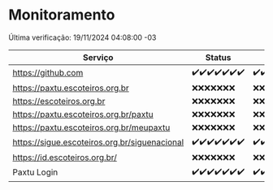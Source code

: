 # Monitoramento

Última verificação: 19/11/2024 04:08:00 -03

|Serviço|Status|Últimas 24h|
|---|---|---|
|https://github.com|<span title="2024-11-12: OK=23">✔️</span><span title="2024-11-13: OK=23">✔️</span><span title="2024-11-14: OK=23">✔️</span><span title="2024-11-15: OK=23">✔️</span><span title="2024-11-16: OK=23">✔️</span><span title="2024-11-17: OK=23">✔️</span><span title="2024-11-18: OK=6">✔️</span>|<span title="18/11/2024 04:09:00 -03 : 200">✔️</span><span title="18/11/2024 05:12:00 -03 : 200">✔️</span><span title="18/11/2024 06:10:00 -03 : 200">✔️</span><span title="18/11/2024 07:10:00 -03 : 200">✔️</span><span title="18/11/2024 08:07:00 -03 : 200">✔️</span><span title="18/11/2024 09:16:00 -03 : 200">✔️</span><span title="18/11/2024 10:19:00 -03 : 200">✔️</span><span title="18/11/2024 11:08:00 -03 : 200">✔️</span><span title="18/11/2024 12:09:00 -03 : 200">✔️</span><span title="18/11/2024 13:10:00 -03 : 200">✔️</span><span title="18/11/2024 14:07:00 -03 : 200">✔️</span><span title="18/11/2024 15:11:00 -03 : 200">✔️</span><span title="18/11/2024 16:07:00 -03 : 200">✔️</span><span title="18/11/2024 17:10:00 -03 : 200">✔️</span><span title="18/11/2024 18:07:00 -03 : 200">✔️</span><span title="18/11/2024 19:07:00 -03 : 200">✔️</span><span title="18/11/2024 20:08:00 -03 : 200">✔️</span><span title="18/11/2024 21:42:00 -03 : 200">✔️</span><span title="18/11/2024 23:16:00 -03 : 200">✔️</span><span title="19/11/2024 00:21:00 -03 : 200">✔️</span><span title="19/11/2024 01:11:00 -03 : 200">✔️</span><span title="19/11/2024 02:08:00 -03 : 200">✔️</span><span title="19/11/2024 03:12:00 -03 : 200">✔️</span><span title="19/11/2024 04:08:00 -03 : 200">✔️</span>|
|https://paxtu.escoteiros.org.br|<span title="2024-11-12: Falhas=23">❌</span><span title="2024-11-13: Falhas=23">❌</span><span title="2024-11-14: Falhas=23">❌</span><span title="2024-11-15: Falhas=23">❌</span><span title="2024-11-16: Falhas=23">❌</span><span title="2024-11-17: Falhas=23">❌</span><span title="2024-11-18: Falhas=6">❌</span>|<span title="18/11/2024 04:09:00 -03 : 403">❌</span><span title="18/11/2024 05:12:00 -03 : 403">❌</span><span title="18/11/2024 06:10:00 -03 : 403">❌</span><span title="18/11/2024 07:10:00 -03 : 403">❌</span><span title="18/11/2024 08:07:00 -03 : 403">❌</span><span title="18/11/2024 09:16:00 -03 : 403">❌</span><span title="18/11/2024 10:19:00 -03 : 403">❌</span><span title="18/11/2024 11:08:00 -03 : 403">❌</span><span title="18/11/2024 12:09:00 -03 : 403">❌</span><span title="18/11/2024 13:10:00 -03 : 403">❌</span><span title="18/11/2024 14:07:00 -03 : 403">❌</span><span title="18/11/2024 15:11:00 -03 : 403">❌</span><span title="18/11/2024 16:07:00 -03 : 403">❌</span><span title="18/11/2024 17:10:00 -03 : 403">❌</span><span title="18/11/2024 18:07:00 -03 : 403">❌</span><span title="18/11/2024 19:07:00 -03 : 403">❌</span><span title="18/11/2024 20:08:00 -03 : 403">❌</span><span title="18/11/2024 21:42:00 -03 : 403">❌</span><span title="18/11/2024 23:16:00 -03 : 403">❌</span><span title="19/11/2024 00:21:00 -03 : 403">❌</span><span title="19/11/2024 01:11:00 -03 : 403">❌</span><span title="19/11/2024 02:08:00 -03 : 403">❌</span><span title="19/11/2024 03:12:00 -03 : 403">❌</span><span title="19/11/2024 04:08:00 -03 : 403">❌</span>|
|https://escoteiros.org.br|<span title="2024-11-12: Falhas=23">❌</span><span title="2024-11-13: Falhas=23">❌</span><span title="2024-11-14: Falhas=23">❌</span><span title="2024-11-15: Falhas=23">❌</span><span title="2024-11-16: Falhas=23">❌</span><span title="2024-11-17: Falhas=23">❌</span><span title="2024-11-18: Falhas=6">❌</span>|<span title="18/11/2024 04:09:00 -03 : 403">❌</span><span title="18/11/2024 05:12:00 -03 : 403">❌</span><span title="18/11/2024 06:10:00 -03 : 403">❌</span><span title="18/11/2024 07:10:00 -03 : 403">❌</span><span title="18/11/2024 08:07:00 -03 : 403">❌</span><span title="18/11/2024 09:16:00 -03 : 403">❌</span><span title="18/11/2024 10:19:00 -03 : 403">❌</span><span title="18/11/2024 11:08:00 -03 : 403">❌</span><span title="18/11/2024 12:09:00 -03 : 403">❌</span><span title="18/11/2024 13:10:00 -03 : 403">❌</span><span title="18/11/2024 14:07:00 -03 : 403">❌</span><span title="18/11/2024 15:11:00 -03 : 403">❌</span><span title="18/11/2024 16:07:00 -03 : 403">❌</span><span title="18/11/2024 17:10:00 -03 : 403">❌</span><span title="18/11/2024 18:07:00 -03 : 403">❌</span><span title="18/11/2024 19:07:00 -03 : 403">❌</span><span title="18/11/2024 20:08:00 -03 : 403">❌</span><span title="18/11/2024 21:42:00 -03 : 403">❌</span><span title="18/11/2024 23:16:00 -03 : 403">❌</span><span title="19/11/2024 00:21:00 -03 : 403">❌</span><span title="19/11/2024 01:11:00 -03 : 403">❌</span><span title="19/11/2024 02:08:00 -03 : 403">❌</span><span title="19/11/2024 03:12:00 -03 : 403">❌</span><span title="19/11/2024 04:08:00 -03 : 403">❌</span>|
|https://paxtu.escoteiros.org.br/paxtu|<span title="2024-11-12: Falhas=23">❌</span><span title="2024-11-13: Falhas=23">❌</span><span title="2024-11-14: Falhas=23">❌</span><span title="2024-11-15: Falhas=23">❌</span><span title="2024-11-16: Falhas=23">❌</span><span title="2024-11-17: Falhas=23">❌</span><span title="2024-11-18: Falhas=6">❌</span>|<span title="18/11/2024 04:09:00 -03 : 403">❌</span><span title="18/11/2024 05:12:00 -03 : 403">❌</span><span title="18/11/2024 06:10:00 -03 : 403">❌</span><span title="18/11/2024 07:10:00 -03 : 403">❌</span><span title="18/11/2024 08:07:00 -03 : 403">❌</span><span title="18/11/2024 09:16:00 -03 : 403">❌</span><span title="18/11/2024 10:19:00 -03 : 403">❌</span><span title="18/11/2024 11:08:00 -03 : 403">❌</span><span title="18/11/2024 12:09:00 -03 : 403">❌</span><span title="18/11/2024 13:10:00 -03 : 403">❌</span><span title="18/11/2024 14:07:00 -03 : 403">❌</span><span title="18/11/2024 15:11:00 -03 : 403">❌</span><span title="18/11/2024 16:07:00 -03 : 403">❌</span><span title="18/11/2024 17:10:00 -03 : 403">❌</span><span title="18/11/2024 18:07:00 -03 : 403">❌</span><span title="18/11/2024 19:07:00 -03 : 403">❌</span><span title="18/11/2024 20:08:00 -03 : 403">❌</span><span title="18/11/2024 21:42:00 -03 : 403">❌</span><span title="18/11/2024 23:16:00 -03 : 403">❌</span><span title="19/11/2024 00:21:00 -03 : 403">❌</span><span title="19/11/2024 01:11:00 -03 : 403">❌</span><span title="19/11/2024 02:08:00 -03 : 403">❌</span><span title="19/11/2024 03:12:00 -03 : 403">❌</span><span title="19/11/2024 04:08:00 -03 : 403">❌</span>|
|https://paxtu.escoteiros.org.br/meupaxtu|<span title="2024-11-12: Falhas=23">❌</span><span title="2024-11-13: Falhas=23">❌</span><span title="2024-11-14: Falhas=23">❌</span><span title="2024-11-15: Falhas=23">❌</span><span title="2024-11-16: Falhas=23">❌</span><span title="2024-11-17: Falhas=23">❌</span><span title="2024-11-18: Falhas=6">❌</span>|<span title="18/11/2024 04:09:00 -03 : 403">❌</span><span title="18/11/2024 05:12:00 -03 : 403">❌</span><span title="18/11/2024 06:10:00 -03 : 403">❌</span><span title="18/11/2024 07:10:00 -03 : 403">❌</span><span title="18/11/2024 08:07:00 -03 : 403">❌</span><span title="18/11/2024 09:16:00 -03 : 403">❌</span><span title="18/11/2024 10:19:00 -03 : 403">❌</span><span title="18/11/2024 11:08:00 -03 : 403">❌</span><span title="18/11/2024 12:09:00 -03 : 403">❌</span><span title="18/11/2024 13:10:00 -03 : 403">❌</span><span title="18/11/2024 14:07:00 -03 : 403">❌</span><span title="18/11/2024 15:11:00 -03 : 403">❌</span><span title="18/11/2024 16:07:00 -03 : 403">❌</span><span title="18/11/2024 17:10:00 -03 : 403">❌</span><span title="18/11/2024 18:07:00 -03 : 403">❌</span><span title="18/11/2024 19:07:00 -03 : 403">❌</span><span title="18/11/2024 20:08:00 -03 : 403">❌</span><span title="18/11/2024 21:42:00 -03 : 403">❌</span><span title="18/11/2024 23:16:00 -03 : 403">❌</span><span title="19/11/2024 00:21:00 -03 : 403">❌</span><span title="19/11/2024 01:11:00 -03 : 403">❌</span><span title="19/11/2024 02:08:00 -03 : 403">❌</span><span title="19/11/2024 03:12:00 -03 : 403">❌</span><span title="19/11/2024 04:08:00 -03 : 403">❌</span>|
|https://sigue.escoteiros.org.br/siguenacional|<span title="2024-11-12: OK=23">✔️</span><span title="2024-11-13: OK=23">✔️</span><span title="2024-11-14: OK=23">✔️</span><span title="2024-11-15: OK=23">✔️</span><span title="2024-11-16: OK=23">✔️</span><span title="2024-11-17: OK=23">✔️</span><span title="2024-11-18: OK=6">✔️</span>|<span title="18/11/2024 04:09:00 -03 : 200">✔️</span><span title="18/11/2024 05:12:00 -03 : 200">✔️</span><span title="18/11/2024 06:10:00 -03 : 200">✔️</span><span title="18/11/2024 07:10:00 -03 : 200">✔️</span><span title="18/11/2024 08:07:00 -03 : 200">✔️</span><span title="18/11/2024 09:16:00 -03 : 200">✔️</span><span title="18/11/2024 10:19:00 -03 : 200">✔️</span><span title="18/11/2024 11:08:00 -03 : 200">✔️</span><span title="18/11/2024 12:09:00 -03 : 200">✔️</span><span title="18/11/2024 13:10:00 -03 : 200">✔️</span><span title="18/11/2024 14:07:00 -03 : 200">✔️</span><span title="18/11/2024 15:11:00 -03 : 200">✔️</span><span title="18/11/2024 16:07:00 -03 : 200">✔️</span><span title="18/11/2024 17:10:00 -03 : 200">✔️</span><span title="18/11/2024 18:07:00 -03 : 200">✔️</span><span title="18/11/2024 19:07:00 -03 : 200">✔️</span><span title="18/11/2024 20:08:00 -03 : 200">✔️</span><span title="18/11/2024 21:42:00 -03 : 200">✔️</span><span title="18/11/2024 23:16:00 -03 : 200">✔️</span><span title="19/11/2024 00:21:00 -03 : 200">✔️</span><span title="19/11/2024 01:11:00 -03 : 200">✔️</span><span title="19/11/2024 02:08:00 -03 : 200">✔️</span><span title="19/11/2024 03:12:00 -03 : 200">✔️</span><span title="19/11/2024 04:08:00 -03 : 200">✔️</span>|
|https://id.escoteiros.org.br/|<span title="2024-11-12: Falhas=23">❌</span><span title="2024-11-13: Falhas=23">❌</span><span title="2024-11-14: Falhas=23">❌</span><span title="2024-11-15: Falhas=23">❌</span><span title="2024-11-16: Falhas=23">❌</span><span title="2024-11-17: Falhas=23">❌</span><span title="2024-11-18: Falhas=6">❌</span>|<span title="18/11/2024 04:09:00 -03 : 403">❌</span><span title="18/11/2024 05:12:00 -03 : 403">❌</span><span title="18/11/2024 06:10:00 -03 : 403">❌</span><span title="18/11/2024 07:10:00 -03 : 403">❌</span><span title="18/11/2024 08:07:00 -03 : 403">❌</span><span title="18/11/2024 09:16:00 -03 : 403">❌</span><span title="18/11/2024 10:19:00 -03 : 403">❌</span><span title="18/11/2024 11:08:00 -03 : 403">❌</span><span title="18/11/2024 12:09:00 -03 : 403">❌</span><span title="18/11/2024 13:10:00 -03 : 403">❌</span><span title="18/11/2024 14:07:00 -03 : 403">❌</span><span title="18/11/2024 15:11:00 -03 : 403">❌</span><span title="18/11/2024 16:07:00 -03 : 403">❌</span><span title="18/11/2024 17:10:00 -03 : 403">❌</span><span title="18/11/2024 18:07:00 -03 : 403">❌</span><span title="18/11/2024 19:07:00 -03 : 403">❌</span><span title="18/11/2024 20:08:00 -03 : 403">❌</span><span title="18/11/2024 21:42:00 -03 : 403">❌</span><span title="18/11/2024 23:16:00 -03 : 403">❌</span><span title="19/11/2024 00:21:00 -03 : 403">❌</span><span title="19/11/2024 01:11:00 -03 : 403">❌</span><span title="19/11/2024 02:08:00 -03 : 403">❌</span><span title="19/11/2024 03:12:00 -03 : 403">❌</span><span title="19/11/2024 04:08:00 -03 : 403">❌</span>|
|Paxtu Login|<span title="2024-11-12: OK=23">✔️</span><span title="2024-11-13: OK=23">✔️</span><span title="2024-11-14: OK=23">✔️</span><span title="2024-11-15: OK=23">✔️</span><span title="2024-11-16: OK=23">✔️</span><span title="2024-11-17: OK=23">✔️</span><span title="2024-11-18: OK=6">✔️</span>|<span title="18/11/2024 04:09:00 -03 : 200">✔️</span><span title="18/11/2024 05:12:00 -03 : 200">✔️</span><span title="18/11/2024 06:10:00 -03 : 200">✔️</span><span title="18/11/2024 07:10:00 -03 : 200">✔️</span><span title="18/11/2024 08:07:00 -03 : 200">✔️</span><span title="18/11/2024 09:16:00 -03 : 200">✔️</span><span title="18/11/2024 10:19:00 -03 : 200">✔️</span><span title="18/11/2024 11:08:00 -03 : 200">✔️</span><span title="18/11/2024 12:09:00 -03 : 200">✔️</span><span title="18/11/2024 13:10:00 -03 : 200">✔️</span><span title="18/11/2024 14:07:00 -03 : 200">✔️</span><span title="18/11/2024 15:11:00 -03 : 200">✔️</span><span title="18/11/2024 16:07:00 -03 : 200">✔️</span><span title="18/11/2024 17:10:00 -03 : 200">✔️</span><span title="18/11/2024 18:07:00 -03 : 200">✔️</span><span title="18/11/2024 19:07:00 -03 : 200">✔️</span><span title="18/11/2024 20:08:00 -03 : 200">✔️</span><span title="18/11/2024 21:42:00 -03 : 200">✔️</span><span title="18/11/2024 23:16:00 -03 : 200">✔️</span><span title="19/11/2024 00:21:00 -03 : 200">✔️</span><span title="19/11/2024 01:11:00 -03 : 200">✔️</span><span title="19/11/2024 02:08:00 -03 : 200">✔️</span><span title="19/11/2024 03:12:00 -03 : 200">✔️</span><span title="19/11/2024 04:08:00 -03 : 200">✔️</span>|
